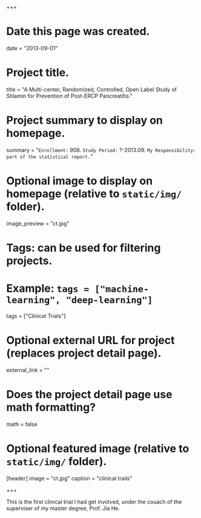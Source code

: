 +++
# Date this page was created.
date = "2013-09-01"

# Project title.
title = "A Multi-center, Randomized, Controlled, Open Label Study of Stilamin for Prevention of Post-ERCP Pancreatitis."

# Project summary to display on homepage.
summary = "`Enrollment:` 908. `Study Period:` ?-2013.09. `My Responsibility: part of the statistical report.`"

# Optional image to display on homepage (relative to `static/img/` folder).
image_preview = "ct.jpg"

# Tags: can be used for filtering projects.
# Example: `tags = ["machine-learning", "deep-learning"]`
tags = ["Clinical Trials"]

# Optional external URL for project (replaces project detail page).
external_link = ""

# Does the project detail page use math formatting?
math = false

# Optional featured image (relative to `static/img/` folder).
[header]
image = "ct.jpg"
caption = "clinical trails"

+++

This is the first clinical trial I had get involved, under the couach of the superviser of my master degree, Prof. Jia He.
